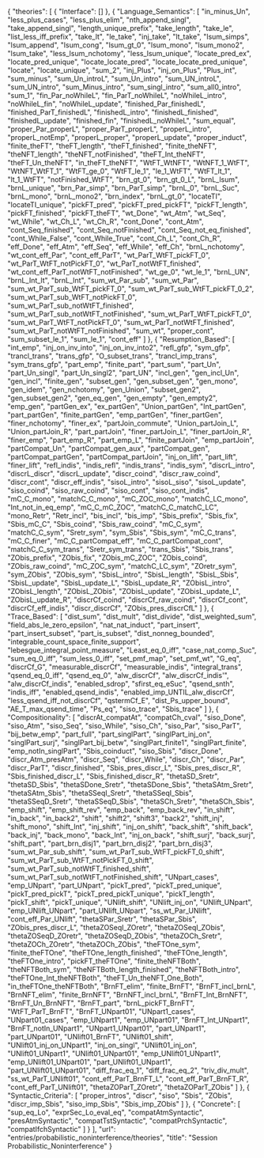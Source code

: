 {
    "theories": [
        {
            "Interface": []
        },
        {
            "Language_Semantics": [
                "in_minus_Un",
                "less_plus_cases",
                "less_plus_elim",
                "nth_append_singl",
                "take_append_singl",
                "length_unique_prefix",
                "take_length",
                "take_le",
                "list_less_iff_prefix",
                "take_lt",
                "le_take",
                "inj_take",
                "lt_take",
                "lsum_simps",
                "lsum_append",
                "lsum_cong",
                "lsum_gt_0",
                "lsum_mono",
                "lsum_mono2",
                "lsum_take",
                "less_lsum_nchotomy",
                "less_lsum_unique",
                "locate_pred_ex",
                "locate_pred_unique",
                "locate_locate_pred",
                "locate_locate_pred_unique",
                "locate",
                "locate_unique",
                "sum_2",
                "inj_Plus",
                "inj_on_Plus",
                "Plus_int",
                "sum_minus",
                "sum_Un_introL",
                "sum_Un_intro",
                "sum_UN_introL",
                "sum_UN_intro",
                "sum_Minus_intro",
                "sum_singl_intro",
                "sum_all0_intro",
                "sum_1",
                "fin_Par_noWhileL",
                "fin_ParT_noWhileL",
                "noWhileL_intro",
                "noWhileL_fin",
                "noWhileL_update",
                "finished_Par_finishedL",
                "finished_ParT_finishedL",
                "finishedL_intro",
                "finishedL_finished",
                "finishedL_update",
                "finished_fin",
                "finishedL_noWhileL",
                "sum_equal",
                "proper_Par_properL",
                "proper_ParT_properL",
                "properL_intro",
                "properL_notEmp",
                "properL_proper",
                "properL_update",
                "proper_induct",
                "finite_theFT",
                "theFT_length",
                "theFT_finished",
                "finite_theNFT",
                "theNFT_length",
                "theNFT_notFinished",
                "theFT_Int_theNFT",
                "theFT_Un_theNFT",
                "in_theFT_theNFT",
                "WtFT_WtNFT",
                "WtNFT_1_WtFT",
                "WtNFT_WtFT_1",
                "WtFT_ge_0",
                "WtFT_le_1",
                "le_1_WtFT",
                "WtFT_lt_1",
                "lt_1_WtFT",
                "notFinished_WtFT",
                "brn_gt_0",
                "brn_gt_0_L",
                "brnL_lsum",
                "brnL_unique",
                "brn_Par_simp",
                "brn_ParT_simp",
                "brnL_0",
                "brnL_Suc",
                "brnL_mono",
                "brnL_mono2",
                "brn_index",
                "brnL_gt_0",
                "locateTI",
                "locateTI_unique",
                "pickFT_pred",
                "pickFT_pred_pickFT",
                "pickFT_length",
                "pickFT_finished",
                "pickFT_theFT",
                "wt_Done",
                "wt_Atm",
                "wt_Seq",
                "wt_While",
                "wt_Ch_L",
                "wt_Ch_R",
                "cont_Done",
                "cont_Atm",
                "cont_Seq_finished",
                "cont_Seq_notFinished",
                "cont_Seq_not_eq_finished",
                "cont_While_False",
                "cont_While_True",
                "cont_Ch_L",
                "cont_Ch_R",
                "eff_Done",
                "eff_Atm",
                "eff_Seq",
                "eff_While",
                "eff_Ch",
                "brnL_nchotomy",
                "wt_cont_eff_Par",
                "cont_eff_ParT",
                "wt_ParT_WtFT_pickFT_0",
                "wt_ParT_WtFT_notPickFT_0",
                "wt_ParT_notWtFT_finished",
                "wt_cont_eff_ParT_notWtFT_notFinished",
                "wt_ge_0",
                "wt_le_1",
                "brnL_UN",
                "brnL_Int_lt",
                "brnL_Int",
                "sum_wt_Par_sub",
                "sum_wt_Par",
                "sum_wt_ParT_sub_WtFT_pickFT_0",
                "sum_wt_ParT_sub_WtFT_pickFT_0_2",
                "sum_wt_ParT_sub_WtFT_notPickFT_0",
                "sum_wt_ParT_sub_notWtFT_finished",
                "sum_wt_ParT_sub_notWtFT_notFinished",
                "sum_wt_ParT_WtFT_pickFT_0",
                "sum_wt_ParT_WtFT_notPickFT_0",
                "sum_wt_ParT_notWtFT_finished",
                "sum_wt_ParT_notWtFT_notFinished",
                "sum_wt",
                "proper_cont",
                "sum_subset_le_1",
                "sum_le_1",
                "cont_eff"
            ]
        },
        {
            "Resumption_Based": [
                "int_emp",
                "inj_on_inv_into",
                "inj_on_inv_into2",
                "refl_gfp",
                "sym_gfp",
                "trancl_trans",
                "trans_gfp",
                "O_subset_trans",
                "trancl_imp_trans",
                "sym_trans_gfp",
                "part_emp",
                "finite_part",
                "part_sum",
                "part_Un",
                "part_Un_singl",
                "part_Un_singl2",
                "part_UN",
                "incl_gen",
                "gen_incl_Un",
                "gen_incl",
                "finite_gen",
                "subset_gen",
                "gen_subset_gen",
                "gen_mono",
                "gen_idem",
                "gen_nchotomy",
                "gen_Union",
                "subset_gen2",
                "gen_subset_gen2",
                "gen_eq_gen",
                "gen_empty",
                "gen_empty2",
                "emp_gen",
                "partGen_ex",
                "ex_partGen",
                "Union_partGen",
                "Int_partGen",
                "part_partGen",
                "finite_partGen",
                "emp_partGen",
                "finer_partGen",
                "finer_nchotomy",
                "finer_ex",
                "partJoin_commute",
                "Union_partJoin_L",
                "Union_partJoin_R",
                "part_partJoin",
                "finer_partJoin_L",
                "finer_partJoin_R",
                "finer_emp",
                "part_emp_R",
                "part_emp_L",
                "finite_partJoin",
                "emp_partJoin",
                "partCompat_Un",
                "partCompat_gen_aux",
                "partCompat_gen",
                "partCompat_partGen",
                "partCompat_partJoin",
                "inj_on_lift",
                "part_lift",
                "finer_lift",
                "refl_indis",
                "indis_refl",
                "indis_trans",
                "indis_sym",
                "discrL_intro",
                "discrL_discr",
                "discrL_update",
                "discr_coind",
                "discr_raw_coind",
                "discr_cont",
                "discr_eff_indis",
                "sisoL_intro",
                "sisoL_siso",
                "sisoL_update",
                "siso_coind",
                "siso_raw_coind",
                "siso_cont",
                "siso_cont_indis",
                "mC_C_mono",
                "matchC_C_mono",
                "mC_ZOC_mono",
                "matchC_LC_mono",
                "Int_not_in_eq_emp",
                "mC_C_mC_ZOC",
                "matchC_C_matchC_LC",
                "mono_Retr",
                "Retr_incl",
                "bis_incl",
                "bis_imp",
                "Sbis_prefix",
                "Sbis_fix",
                "Sbis_mC_C",
                "Sbis_coind",
                "Sbis_raw_coind",
                "mC_C_sym",
                "matchC_C_sym",
                "Sretr_sym",
                "sym_Sbis",
                "Sbis_sym",
                "mC_C_trans",
                "mC_C_finer",
                "mC_C_partCompat_eff",
                "mC_C_partCompat_cont",
                "matchC_C_sym_trans",
                "Sretr_sym_trans",
                "trans_Sbis",
                "Sbis_trans",
                "ZObis_prefix",
                "ZObis_fix",
                "ZObis_mC_ZOC",
                "ZObis_coind",
                "ZObis_raw_coind",
                "mC_ZOC_sym",
                "matchC_LC_sym",
                "ZOretr_sym",
                "sym_ZObis",
                "ZObis_sym",
                "SbisL_intro",
                "SbisL_length",
                "SbisL_Sbis",
                "SbisL_update",
                "SbisL_update_L",
                "SbisL_update_R",
                "ZObisL_intro",
                "ZObisL_length",
                "ZObisL_ZObis",
                "ZObisL_update",
                "ZObisL_update_L",
                "ZObisL_update_R",
                "discrCf_coind",
                "discrCf_raw_coind",
                "discrCf_cont",
                "discrCf_eff_indis",
                "discr_discrCf",
                "ZObis_pres_discrCfL"
            ]
        },
        {
            "Trace_Based": [
                "dist_sum",
                "dist_mult",
                "dist_divide",
                "dist_weighted_sum",
                "field_abs_le_zero_epsilon",
                "nat_nat_induct",
                "part_insert",
                "part_insert_subset",
                "part_is_subset",
                "dist_nonneg_bounded",
                "integrable_count_space_finite_support",
                "lebesgue_integral_point_measure",
                "Least_eq_0_iff",
                "case_nat_comp_Suc",
                "sum_eq_0_iff",
                "sum_less_0_iff",
                "set_pmf_map",
                "set_pmf_wt",
                "G_eq",
                "discrCf_G",
                "measurable_discrCf",
                "measurable_indis",
                "integral_trans",
                "qsend_eq_0_iff",
                "qsend_eq_0",
                "alw_discrCf",
                "alw_discrCf_indis'",
                "alw_discrCf_indis",
                "enabled_sdrop",
                "sfirst_eq_eSuc",
                "qsend_snth",
                "indis_iff",
                "enabled_qsend_indis",
                "enabled_imp_UNTIL_alw_discrCf",
                "less_qsend_iff_not_discrCf",
                "qstermCf_E",
                "dist_Ps_upper_bound",
                "AE_T_max_qsend_time",
                "Ps_eq",
                "siso_trace",
                "Sbis_trace"
            ]
        },
        {
            "Compositionality": [
                "discrAt_compatAt",
                "compatCh_cval",
                "siso_Done",
                "siso_Atm",
                "siso_Seq",
                "siso_While",
                "siso_Ch",
                "siso_Par",
                "siso_ParT",
                "bij_betw_emp",
                "part_full",
                "part_singlPart",
                "singlPart_inj_on",
                "singlPart_surj",
                "singlPart_bij_betw",
                "singlPart_finite1",
                "singlPart_finite",
                "emp_notIn_singlPart",
                "Sbis_coinduct",
                "siso_Sbis",
                "discr_Done",
                "discr_Atm_presAtm",
                "discr_Seq",
                "discr_While",
                "discr_Ch",
                "discr_Par",
                "discr_ParT",
                "discr_finished",
                "Sbis_pres_discr_L",
                "Sbis_pres_discr_R",
                "Sbis_finished_discr_L",
                "Sbis_finished_discr_R",
                "thetaSD_Sretr",
                "thetaSD_Sbis",
                "thetaSDone_Sretr",
                "thetaSDone_Sbis",
                "thetaSAtm_Sretr",
                "thetaSAtm_Sbis",
                "thetaSSeqI_Sretr",
                "thetaSSeqI_Sbis",
                "thetaSSeqD_Sretr",
                "thetaSSeqD_Sbis",
                "thetaSCh_Sretr",
                "thetaSCh_Sbis",
                "emp_shift",
                "emp_shift_rev",
                "emp_back",
                "emp_back_rev",
                "in_shift",
                "in_back",
                "in_back2",
                "shift",
                "shift2",
                "shift3",
                "back2",
                "shift_inj",
                "shift_mono",
                "shift_Int",
                "inj_shift",
                "inj_on_shift",
                "back_shift",
                "shift_back",
                "back_inj",
                "back_mono",
                "back_Int",
                "inj_on_back",
                "shift_surj",
                "back_surj",
                "shift_part",
                "part_brn_disj1",
                "part_brn_disj2",
                "part_brn_disj3",
                "sum_wt_Par_sub_shift",
                "sum_wt_ParT_sub_WtFT_pickFT_0_shift",
                "sum_wt_ParT_sub_WtFT_notPickFT_0_shift",
                "sum_wt_ParT_sub_notWtFT_finished_shift",
                "sum_wt_ParT_sub_notWtFT_notFinished_shift",
                "UNpart_cases",
                "emp_UNpart",
                "part_UNpart",
                "pickT_pred",
                "pickT_pred_unique",
                "pickT_pred_pickT",
                "pickT_pred_pickT_unique",
                "pickT_length",
                "pickT_shift",
                "pickT_unique",
                "UNlift_shift",
                "UNlift_inj_on",
                "UNlift_UNpart",
                "emp_UNlift_UNpart",
                "part_UNlift_UNpart",
                "ss_wt_Par_UNlift",
                "cont_eff_Par_UNlift",
                "thetaSPar_Sretr",
                "thetaSPar_Sbis",
                "ZObis_pres_discr_L",
                "thetaZOSeqI_ZOretr",
                "thetaZOSeqI_ZObis",
                "thetaZOSeqD_ZOretr",
                "thetaZOSeqD_ZObis",
                "thetaZOCh_Sretr",
                "thetaZOCh_ZOretr",
                "thetaZOCh_ZObis",
                "theFTOne_sym",
                "finite_theFTOne",
                "theFTOne_length_finished",
                "theFTOne_length",
                "theFTOne_intro",
                "pickFT_theFTOne",
                "finite_theNFTBoth",
                "theNFTBoth_sym",
                "theNFTBoth_length_finished",
                "theNFTBoth_intro",
                "theFTOne_Int_theNFTBoth",
                "theFT_Un_theNFT_One_Both",
                "in_theFTOne_theNFTBoth",
                "BrnFT_elim",
                "finite_BrnFT",
                "BrnFT_incl_brnL",
                "BrnNFT_elim",
                "finite_BrnNFT",
                "BrnNFT_incl_brnL",
                "BrnFT_Int_BrnNFT",
                "BrnFT_Un_BrnNFT",
                "BrnFT_part",
                "brnL_pickFT_BrnFT",
                "WtFT_ParT_BrnFT",
                "BrnFT_UNpart01",
                "UNpart1_cases",
                "UNpart01_cases",
                "emp_UNpart1",
                "emp_UNpart01",
                "BrnFT_Int_UNpart1",
                "BrnFT_notIn_UNpart1",
                "UNpart1_UNpart01",
                "part_UNpart1",
                "part_UNpart01",
                "UNlift01_BrnFT",
                "UNlift01_shift",
                "UNlift01_inj_on_UNpart1",
                "inj_on_singl",
                "UNlift01_inj_on",
                "UNlift01_UNpart1",
                "UNlift01_UNpart01",
                "emp_UNlift01_UNpart1",
                "emp_UNlift01_UNpart01",
                "part_UNlift01_UNpart1",
                "part_UNlift01_UNpart01",
                "diff_frac_eq_1",
                "diff_frac_eq_2",
                "triv_div_mult",
                "ss_wt_ParT_UNlift01",
                "cont_eff_ParT_BrnFT_L",
                "cont_eff_ParT_BrnFT_R",
                "cont_eff_ParT_UNlift01",
                "thetaZOParT_ZOretr",
                "thetaZOParT_ZObis"
            ]
        },
        {
            "Syntactic_Criteria": [
                "proper_intros",
                "discr",
                "siso",
                "Sbis",
                "ZObis",
                "discr_imp_Sbis",
                "siso_imp_Sbis",
                "Sbis_imp_ZObis"
            ]
        },
        {
            "Concrete": [
                "sup_eq_Lo",
                "exprSec_Lo_eval_eq",
                "compatAtmSyntactic",
                "presAtmSyntactic",
                "compatTstSyntactic",
                "compatPrchSyntactic",
                "compatIfchSyntactic"
            ]
        }
    ],
    "url": "entries/probabilistic_noninterference/theories",
    "title": "Session Probabilistic_Noninterference"
}